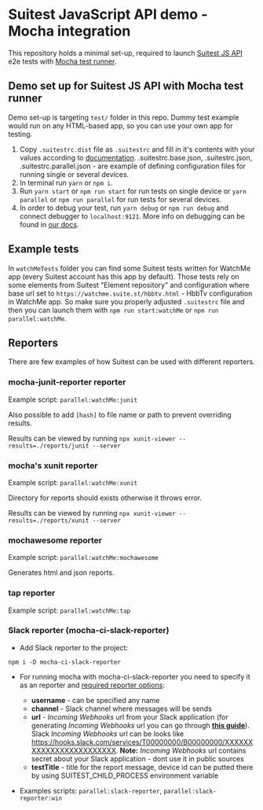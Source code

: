 # Suitest JavaScript API demo - Mocha integration

This repository holds a minimal set-up, required to launch [Suitest JS API](https://github.com/SuitestAutomation/suitest-js-api) e2e tests with [Mocha test runner](https://github.com/mochajs/mocha).

## Demo set up for Suitest JS API with Mocha test runner

Demo set-up is targeting `test/` folder in this repo. Dummy test example would run on any HTML-based app,
so you can use your own app for testing.

1. Copy `.suitestrc.dist` file as `.suitestrc` and fill in it's contents 
 with your values according to [documentation](https://suite.st/docs/suitest-api/setup/#environment-setup). .suitestrc.base.json, .suitestrc.json, .suitestrc.parallel.json - are example of defining configuration files for running single or several devices.
2. In terminal run `yarn` or `npm i`.
3. Run `yarn start` or `npm run start` for run tests on single device or
 `yarn parallel` or `npm run parallel` for run tests for several devices.
4. In order to debug your test, run `yarn debug` or `npm run debug` and connect debugger to `localhost:9121`.
 More info on debugging can be found in [our docs](https://suite.st/docs/suitest-api/debugging/).
 
 ## Example tests
 
 In `watchMeTests` folder you can find some Suitest tests written for
 WatchMe app (every Suitest account has this app by default). Those tests
 rely on some elements from Suitest "Element repository" and configuration
 where base url set to `https://watchme.suite.st/hbbtv.html` - HbbTv
 configuration in WatchMe app. So make sure you properly adjusted `.suitestrc` file
and then you can launch them with `npm run start:watchMe` or 
`npm run parallel:watchMe`.

## Reporters

There are few examples of how Suitest can be used with different reporters.

### mocha-junit-reporter reporter

Example script: `parallel:watchMe:junit`

Also possible to add `[hash]` to file name or path to prevent overriding results.

Results can be viewed by running `npx xunit-viewer --results=./reports/junit --server`

### mocha's xunit reporter

Example script: `parallel:watchMe:xunit`

Directory for reports should exists otherwise it throws error.

Results can be viewed by running `npx xunit-viewer --results=./reports/xunit --server`

### mochawesome reporter

Example script: `parallel:watchMe:mochawesome`

Generates html and json reports.

### tap reporter

Example script: `parallel:watchMe:tap`

### Slack reporter (mocha-ci-slack-reporter)

* Add Slack reporter to the project:
```
npm i -D mocha-ci-slack-reporter
```

* For running mocha with mocha-ci-slack-reporter you need to specify it as an reporter and [required reporter options](https://github.com/hiddentao/mocha-ci-slack-reporter#usage):
  * **username** - can be specified any name
  * **channel** - Slack channel where messages will be sends
  * **url** - _Incoming Webhooks_ url from your Slack application (for generating _Incoming Webhooks_ url you can go through **[this guide](https://api.slack.com/messaging/webhooks#getting-started)**). Slack _Incoming Webhooks_ url can be looks like https://hooks.slack.com/services/T00000000/B00000000/XXXXXXXXXXXXXXXXXXXXXXXX. **Note:** _Incoming Webhooks_ url contains secret about your Slack application - dont use it in public sources
  * **testTitle** - title for the report message, device id can be putted there by using  SUITEST_CHILD_PROCESS environment variable

* Examples scripts: `parallel:slack-reporter`, `parallel:slack-reporter:win`
